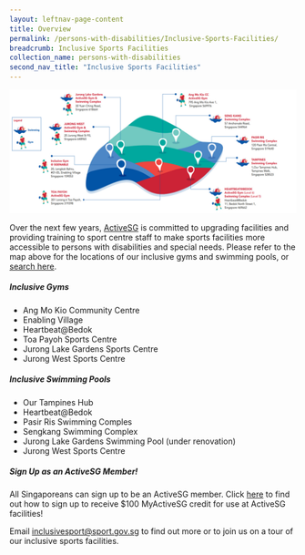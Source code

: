 ```yaml
---
layout: leftnav-page-content
title: Overview
permalink: /persons-with-disabilities/Inclusive-Sports-Facilities/
breadcrumb: Inclusive Sports Facilities
collection_name: persons-with-disabilities
second_nav_title: "Inclusive Sports Facilities"
---
```


![A drawing of inclusive sports facilities locations on a Singapore map](/images/DSMP-2019-Gyms.jpg)

Over the next few years, [ActiveSG](https://www.myactivesg.com/About-ActiveSG) is committed to upgrading facilities and providing training to sport centre staff to make sports facilities more accessible to persons with disabilities and special needs. Please refer to the map above for the locations of our inclusive gyms and swimming pools, or [search here](https://www.myactivesg.com/Facilities?sport=All&q=&type=accessible-facilities "search here").

##### Inclusive Gyms
* Ang Mo Kio Community Centre
* Enabling Village
* Heartbeat@Bedok
* Toa Payoh Sports Centre
* Jurong Lake Gardens Sports Centre
* Jurong West Sports Centre

##### Inclusive Swimming Pools
* Our Tampines Hub
* Heartbeat@Bedok
* Pasir Ris Swimming Comples
* Sengkang Swimming Complex
* Jurong Lake Gardens Swimming Pool (under renovation)
* Jurong West Sports Centre

##### Sign Up as an ActiveSG Member!
All Singaporeans can sign up to be an ActiveSG member. Click [here](https://www.myactivesg.com/About-ActiveSG/Membership) to find out how to sign up to receive $100 MyActiveSG credit for use at ActiveSG facilities!

Email <inclusivesport@sport.gov.sg> to find out more or to join us on a tour of our inclusive sports facilities.
